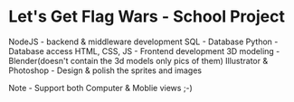 # Let's Get Flag Wars - School Project

NodeJS - backend & middleware development
SQL - Database
Python - Database access
HTML, CSS, JS - Frontend development
3D modeling - Blender(doesn't contain the 3d models only pics of them)
Illustrator & Photoshop - Design & polish the sprites and images

Note - Support both Computer & Moblie views ;-)
